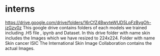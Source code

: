 # interns

https://drive.google.com/drive/folders/16rCfZ4BwvteWUD5LpFzBvgOh-jzGzv0z
This google drive contains folders of each models we trained including .H5 file , ipynb and Dataset.
In this drive folder with name skin includes the Images which we have resized to 224x224.
Folder with name Skin cancer ISIC The International Skin Image Collaboration contains the actual Images.
